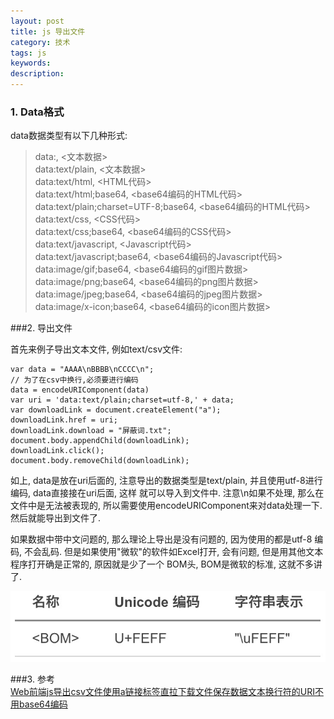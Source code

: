 ```yaml
---
layout: post
title: js 导出文件
category: 技术
tags: js
keywords:
description:
---
```


### 1. Data格式

data数据类型有以下几种形式: <br>

> data:, \<文本数据\> <br>
> data:text/plain, \<文本数据\> <br>
> data:text/html, \<HTML代码\> <br>
> data:text/html;base64, \<base64编码的HTML代码\> <br>
> data:text/plain;charset=UTF-8;base64, \<base64编码的HTML代码\> <br>
> data:text/css, \<CSS代码\> <br>
> data:text/css;base64, \<base64编码的CSS代码\> <br>
> data:text/javascript, \<Javascript代码\> <br>
> data:text/javascript;base64, \<base64编码的Javascript代码\> <br>
> data:image/gif;base64, \<base64编码的gif图片数据\> <br>
> data:image/png;base64, \<base64编码的png图片数据\> <br>
> data:image/jpeg;base64, \<base64编码的jpeg图片数据\> <br>
> data:image/x-icon;base64, \<base64编码的icon图片数据\> <br>

###2. 导出文件

首先来例子导出文本文件, 例如text/csv文件:

```
var data = "AAAA\nBBBB\nCCCC\n";
// 为了在csv中换行,必须要进行编码
data = encodeURIComponent(data)
var uri = 'data:text/plain;charset=utf-8,' + data;
var downloadLink = document.createElement("a");
downloadLink.href = uri;
downloadLink.download = "屏蔽词.txt";
document.body.appendChild(downloadLink);
downloadLink.click();
document.body.removeChild(downloadLink);
```
如上, data是放在uri后面的, 注意导出的数据类型是text/plain, 并且使用utf-8进行编码, data直接接在uri后面, 这样
就可以导入到文件中. 注意\n如果不处理, 那么在文件中是无法被表现的, 所以需要使用encodeURIComponent来对data处理一下.
然后就能导出到文件了.<br>

如果数据中带中文问题的, 那么理论上导出是没有问题的, 因为使用的都是utf-8 编码, 不会乱码. 但是如果使用"微软"的软件如Excel打开, 会有问题,
但是用其他文本程序打开确是正常的, 原因就是少了一个 BOM头, BOM是微软的标准, 这就不多讲了. <br>

![1](/public/img/grocery/js/bom.png  "bom")<br>


###3. 参考<br>
<a href="http://blog.fk68.net/post/3783e_707fdf2" target="_blank">Web前端js导出csv文件使用a链接标签直拉下载文件保存数据文本换行符的URI不用base64编码</a>
